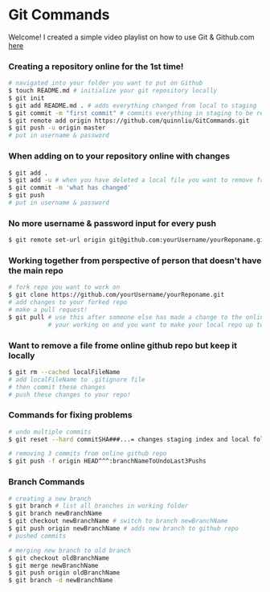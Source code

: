 # Git Commands

Welcome! I created a simple video playlist on how to use Git & 
Github.com [here](https://www.youtube.com/playlist?list=PLPXsMt57rLtgpwFBqZq4QKxrD9Hhc_8L4&action_edit=1)

### Creating a repository online for the <b>1st time</b>!
``` sh
# navigated into your folder you want to put on Github
$ touch README.md # initialize your git repository locally
$ git init
$ git add README.md . # adds everything changed from local to staging
$ git commit -m "first commit" # commits everything in staging to be ready to be pushed to Github
$ git remote add origin https://github.com/quinnliu/GitCommands.git
$ git push -u origin master
# put in username & password
```

### When adding on to your repository online with changes
``` sh
$ git add .
$ git add -u # when you have deleted a local file you want to remove from your repo
$ git commit -m 'what has changed'
$ git push 
# put in username & password
```

### No more username & password input for every push
``` sh                      
$ git remote set-url origin git@github.com:yourUsername/yourReponame.git
```

### Working together from perspective of person that doesn't have the main repo
``` sh
# fork repo you want to work on
$ git clone https://github.com/yourUsername/yourReponame.git
# add changes to your forked repo 
# make a pull request!
$ git pull # use this after someone else has made a change to the online repo 
           # your working on and you want to make your local repo up to date
```

### Want to remove a file frome online github repo but keep it locally
```sh
$ git rm --cached localFileName
# add localFileName to .gitignore file 
# then commit these changes
# push these changes to your repo!
```

### Commands for fixing problems
```sh
# undo multiple commits  
$ git reset --hard commitSHA###...= changes staging index and local folder to match online repository commit

# removing 3 commits from online github repo
$ git push -f origin HEAD^^^:branchNameToUndoLast3Pushs
```

### Branch Commands 
```sh
# creating a new branch
$ git branch # list all branches in working folder  
$ git branch newBranchName  
$ git checkout newBranchName # switch to branch newBranchName
$ git push origin newBranchName # adds new branch to github repo
# pushed commits

# merging new branch to old branch
$ git checkout oldBranchName
$ git merge newBranchName 
$ git push origin oldBranchName 
$ git branch -d newBranchName 
```